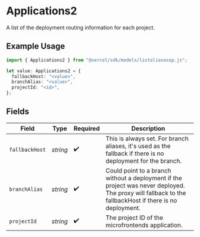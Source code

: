 # Applications2

A list of the deployment routing information for each project.

## Example Usage

```typescript
import { Applications2 } from "@vercel/sdk/models/listaliasesop.js";

let value: Applications2 = {
  fallbackHost: "<value>",
  branchAlias: "<value>",
  projectId: "<id>",
};
```

## Fields

| Field                                                                                                                                                  | Type                                                                                                                                                   | Required                                                                                                                                               | Description                                                                                                                                            |
| ------------------------------------------------------------------------------------------------------------------------------------------------------ | ------------------------------------------------------------------------------------------------------------------------------------------------------ | ------------------------------------------------------------------------------------------------------------------------------------------------------ | ------------------------------------------------------------------------------------------------------------------------------------------------------ |
| `fallbackHost`                                                                                                                                         | *string*                                                                                                                                               | :heavy_check_mark:                                                                                                                                     | This is always set. For branch aliases, it's used as the fallback if there is no deployment for the branch.                                            |
| `branchAlias`                                                                                                                                          | *string*                                                                                                                                               | :heavy_check_mark:                                                                                                                                     | Could point to a branch without a deployment if the project was never deployed. The proxy will fallback to the fallbackHost if there is no deployment. |
| `projectId`                                                                                                                                            | *string*                                                                                                                                               | :heavy_check_mark:                                                                                                                                     | The project ID of the microfrontends application.                                                                                                      |